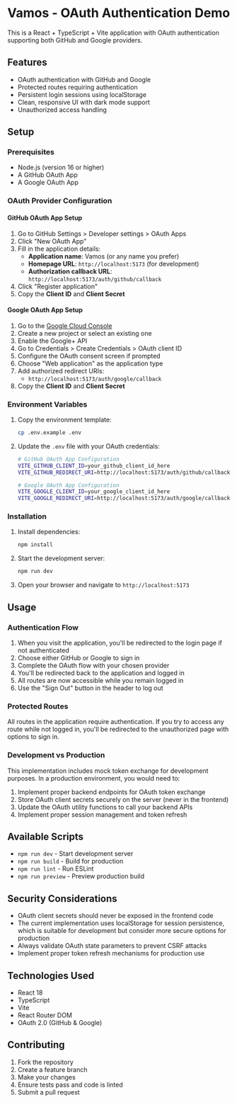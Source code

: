 # Vamos - OAuth Authentication Demo

This is a React + TypeScript + Vite application with OAuth authentication supporting both GitHub and Google providers.

## Features

- OAuth authentication with GitHub and Google
- Protected routes requiring authentication
- Persistent login sessions using localStorage
- Clean, responsive UI with dark mode support
- Unauthorized access handling

## Setup

### Prerequisites

- Node.js (version 16 or higher)
- A GitHub OAuth App
- A Google OAuth App

### OAuth Provider Configuration

#### GitHub OAuth App Setup

1. Go to GitHub Settings > Developer settings > OAuth Apps
2. Click "New OAuth App"
3. Fill in the application details:
   - **Application name**: Vamos (or any name you prefer)
   - **Homepage URL**: `http://localhost:5173` (for development)
   - **Authorization callback URL**: `http://localhost:5173/auth/github/callback`
4. Click "Register application"
5. Copy the **Client ID** and **Client Secret**

#### Google OAuth App Setup

1. Go to the [Google Cloud Console](https://console.cloud.google.com/)
2. Create a new project or select an existing one
3. Enable the Google+ API
4. Go to Credentials > Create Credentials > OAuth client ID
5. Configure the OAuth consent screen if prompted
6. Choose "Web application" as the application type
7. Add authorized redirect URIs:
   - `http://localhost:5173/auth/google/callback`
8. Copy the **Client ID** and **Client Secret**

### Environment Variables

1. Copy the environment template:
   ```bash
   cp .env.example .env
   ```

2. Update the `.env` file with your OAuth credentials:
   ```bash
   # GitHub OAuth App Configuration
   VITE_GITHUB_CLIENT_ID=your_github_client_id_here
   VITE_GITHUB_REDIRECT_URI=http://localhost:5173/auth/github/callback

   # Google OAuth App Configuration  
   VITE_GOOGLE_CLIENT_ID=your_google_client_id_here
   VITE_GOOGLE_REDIRECT_URI=http://localhost:5173/auth/google/callback
   ```

### Installation

1. Install dependencies:
   ```bash
   npm install
   ```

2. Start the development server:
   ```bash
   npm run dev
   ```

3. Open your browser and navigate to `http://localhost:5173`

## Usage

### Authentication Flow

1. When you visit the application, you'll be redirected to the login page if not authenticated
2. Choose either GitHub or Google to sign in
3. Complete the OAuth flow with your chosen provider
4. You'll be redirected back to the application and logged in
5. All routes are now accessible while you remain logged in
6. Use the "Sign Out" button in the header to log out

### Protected Routes

All routes in the application require authentication. If you try to access any route while not logged in, you'll be redirected to the unauthorized page with options to sign in.

### Development vs Production

This implementation includes mock token exchange for development purposes. In a production environment, you would need to:

1. Implement proper backend endpoints for OAuth token exchange
2. Store OAuth client secrets securely on the server (never in the frontend)
3. Update the OAuth utility functions to call your backend APIs
4. Implement proper session management and token refresh

## Available Scripts

- `npm run dev` - Start development server
- `npm run build` - Build for production
- `npm run lint` - Run ESLint
- `npm run preview` - Preview production build

## Security Considerations

- OAuth client secrets should never be exposed in the frontend code
- The current implementation uses localStorage for session persistence, which is suitable for development but consider more secure options for production
- Always validate OAuth state parameters to prevent CSRF attacks
- Implement proper token refresh mechanisms for production use

## Technologies Used

- React 18
- TypeScript
- Vite
- React Router DOM
- OAuth 2.0 (GitHub & Google)

## Contributing

1. Fork the repository
2. Create a feature branch
3. Make your changes
4. Ensure tests pass and code is linted
5. Submit a pull request
